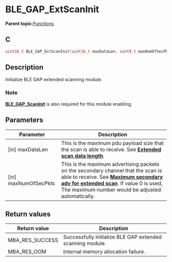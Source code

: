 # BLE\_GAP\_ExtScanInit

**Parent topic:**[Functions](GUID-D235316A-5434-4ADA-AEF5-10D073D0126B.md)

## C

```c
uint16_t BLE_GAP_ExtScanInit(uint16_t maxDataLen, uint8_t maxNumOfSecPkts);
```

## Description

Initialize BLE GAP extended scanning module.

### Note

**[BLE\_GAP\_ScanInit](GUID-66B9DFB3-E85F-43CF-9BB1-1DF08A1B1E17.md)** is also required for this module enabling.

## Parameters

|Parameter|Description|
|---------|-----------|
|\[in\] maxDataLen|This is the maximum pdu payload size that the scan is able to receive. See **[Extended scan data length](GUID-4D7AB850-C364-4435-9A88-30536EA6415E.md)**.|
|\[in\] maxNumOfSecPkts|This is the maximum advertising packets on the secondary channel that the scan is able to receive. See **[Maximum secondary adv for extended scan](GUID-80E4849A-99CB-4540-994D-D24CEA64B2E3.md)**. If value 0 is used, The maximum number would be adjusted automatically.|

## Return values

|Return value|Description|
|------------|-----------|
|MBA\_RES\_SUCCESS|Successfully initialize BLE GAP extended scanning module.|
|MBA\_RES\_OOM|Internal memory allocation failure.|

